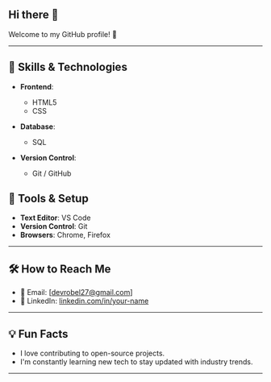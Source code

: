 ## Hi there 👋

Welcome to my GitHub profile! 🚀

---

## 🌱 Skills & Technologies

- **Frontend**:
  - HTML5
  - CSS

- **Database**:
  - SQL
 
- **Version Control**:
  - Git / GitHub

## 🔧 Tools & Setup

- **Text Editor**: VS Code
- **Version Control**: Git
- **Browsers**: Chrome, Firefox

---

## 🛠️ How to Reach Me

- 📧 Email: [devrobel27@gmail.com]
- 💼 LinkedIn: [linkedin.com/in/your-name](https://linkedin.com/in/your-name)

---

## 💡 Fun Facts

- I love contributing to open-source projects.
- I'm constantly learning new tech to stay updated with industry trends.

---

